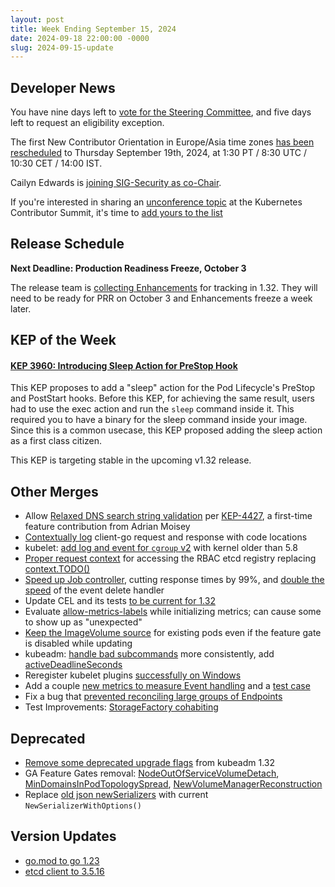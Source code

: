 ```yaml
---
layout: post
title: Week Ending September 15, 2024
date: 2024-09-18 22:00:00 -0000
slug: 2024-09-15-update
---
```


## Developer News

You have nine days left to [vote for the Steering Committee](https://github.com/kubernetes/community/tree/master/elections/steering/2024), and five days left to request an eligibility exception.

The first New Contributor Orientation in Europe/Asia time zones [has been rescheduled](https://groups.google.com/a/kubernetes.io/g/dev/c/tRC3J6D3cWg/m/w0yIXXQ4AQAJ) to Thursday September 19th, 2024, at 1:30 PT / 8:30 UTC / 10:30 CET / 14:00 IST.

Cailyn Edwards is [joining SIG-Security as co-Chair](https://groups.google.com/a/kubernetes.io/g/dev/c/y44SShiNNts).

If you're interested in sharing an [unconference topic](https://groups.google.com/a/kubernetes.io/g/dev/c/R0ORMECOVXY) at the Kubernetes Contributor Summit, it's time to [add yours to the list](https://github.com/kubernetes/community/issues/7993)

## Release Schedule

**Next Deadline: Production Readiness Freeze, October 3**

The release team is [collecting Enhancements](https://groups.google.com/a/kubernetes.io/g/dev/c/Bixk2n_7G1A) for tracking in 1.32.  They will need to be ready for PRR on October 3 and Enhancements freeze a week later.

## KEP of the Week

#### [KEP 3960: Introducing Sleep Action for PreStop Hook](https://github.com/kubernetes/enhancements/tree/master/keps/sig-node/3960-pod-lifecycle-sleep-action)

This KEP proposes to add a "sleep" action for the Pod Lifecycle's PreStop and PostStart hooks. Before this KEP, for achieving the same result, users had to use the exec action and run the `sleep` command inside it. This required you to have a binary for the sleep command inside your image. Since this is a common usecase, this KEP proposed adding the sleep action as a first class citizen.

This KEP is targeting stable in the upcoming v1.32 release.

## Other Merges

* Allow [Relaxed DNS search string validation](https://github.com/kubernetes/kubernetes/pull/127167) per [KEP-4427](https://kep.k8s.io/4427), a first-time feature contribution from Adrian Moisey
* [Contextually log](https://github.com/kubernetes/kubernetes/pull/126999) client-go request and response with code locations
* kubelet: [add log and event for `cgroup` v2](https://github.com/kubernetes/kubernetes/pull/126595) with kernel older than 5.8
* [Proper request context](https://github.com/kubernetes/kubernetes/pull/124792) for accessing the RBAC etcd registry replacing [context.TODO()](https://github.com/kubernetes/kubernetes/pull/120717)
* [Speed up Job controller](https://github.com/kubernetes/kubernetes/pull/127378), cutting response times by 99%, and [double the speed](https://github.com/kubernetes/kubernetes/pull/127378) of the event delete handler
* Update CEL and its tests [to be current for 1.32](https://github.com/kubernetes/kubernetes/pull/126977)
* Evaluate [allow-metrics-labels](https://github.com/kubernetes/kubernetes/pull/126762) while initializing metrics; can cause some to show up as "unexpected"
* [Keep the ImageVolume source](https://github.com/kubernetes/kubernetes/pull/126733) for existing pods even if the feature gate is disabled while updating
* kubeadm: [handle bad subcommands](https://github.com/kubernetes/kubernetes/pull/127096) more consistently, add [activeDeadlineSeconds](https://github.com/kubernetes/kubernetes/pull/127333)
* Reregister kubelet plugins [successfully on Windows](https://github.com/kubernetes/kubernetes/pull/114136)
* Add a couple [new metrics to measure Event handling](https://github.com/kubernetes/kubernetes/pull/127267) and a [test case](https://github.com/kubernetes/kubernetes/pull/127236)
* Fix a bug that [prevented reconciling large groups of Endpoints](https://github.com/kubernetes/kubernetes/pull/127417)
* Test Improvements: [StorageFactory cohabiting](https://github.com/kubernetes/kubernetes/pull/127378)

## Deprecated

* [Remove some deprecated upgrade flags](https://github.com/kubernetes/kubernetes/pull/127123) from kubeadm 1.32
* GA Feature Gates removal: [NodeOutOfServiceVolumeDetach](https://github.com/kubernetes/kubernetes/pull/127019), [MinDomainsInPodTopologySpread](https://github.com/kubernetes/kubernetes/pull/126863), [NewVolumeManagerReconstruction](https://github.com/kubernetes/kubernetes/pull/126775)
* Replace [old json newSerializers](https://github.com/kubernetes/kubernetes/pull/125186) with current `NewSerializerWithOptions()`

## Version Updates

* [go.mod to go 1.23](https://github.com/kubernetes/kubernetes/pull/127271)
* [etcd client to 3.5.16](https://github.com/kubernetes/kubernetes/pull/127279)
